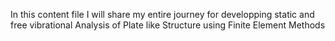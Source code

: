In this content file I will share my entire journey for developping static and free vibrational Analysis of Plate like Structure using Finite Element Methods
